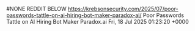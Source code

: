 #NONE REDDIT BELOW
https://krebsonsecurity.com/2025/07/poor-passwords-tattle-on-ai-hiring-bot-maker-paradox-ai/
Poor Passwords Tattle on AI Hiring Bot Maker Paradox.ai
Fri, 18 Jul 2025 01:23:20 +0000
